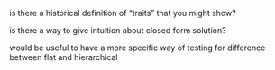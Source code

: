 
is there a historical definition of “traits” that you might show?

is there a way to give intuition about closed form solution?

would be useful to have a more specific way of testing for difference between flat and hierarchical
